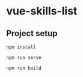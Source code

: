 # vue-skills-list

## Project setup
```
npm install
```

```
npm run serve
```

```
npm run build
```

